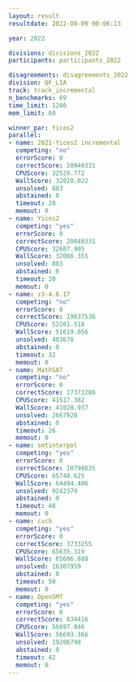 ```yaml
---
layout: result
resultdate: 2022-08-09 00:06:13

year: 2022

divisions: divisions_2022
participants: participants_2022

disagreements: disagreements_2022
division: QF_LIA
track: track_incremental
n_benchmarks: 69
time_limit: 1200
mem_limit: 60

winner_par: Yices2
parallel:
- name: 2021-Yices2 incremental
  competing: "no"
  errorScore: 0
  correctScore: 20040331
  CPUScore: 32529.772
  WallScore: 32010.022
  unsolved: 883
  abstained: 0
  timeout: 20
  memout: 0
- name: Yices2
  competing: "yes"
  errorScore: 0
  correctScore: 20040331
  CPUScore: 32607.905
  WallScore: 32086.355
  unsolved: 883
  abstained: 0
  timeout: 20
  memout: 0
- name: z3-4.8.17
  competing: "no"
  errorScore: 0
  correctScore: 19637536
  CPUScore: 52201.518
  WallScore: 51619.056
  unsolved: 403678
  abstained: 0
  timeout: 32
  memout: 0
- name: MathSAT
  competing: "no"
  errorScore: 0
  correctScore: 17373286
  CPUScore: 41517.382
  WallScore: 41028.937
  unsolved: 2667928
  abstained: 0
  timeout: 26
  memout: 0
- name: smtinterpol
  competing: "yes"
  errorScore: 0
  correctScore: 10798835
  CPUScore: 65748.625
  WallScore: 64494.406
  unsolved: 9242379
  abstained: 0
  timeout: 48
  memout: 0
- name: cvc5
  competing: "yes"
  errorScore: 0
  correctScore: 3733255
  CPUScore: 65635.319
  WallScore: 65606.888
  unsolved: 16307959
  abstained: 0
  timeout: 50
  memout: 0
- name: OpenSMT
  competing: "yes"
  errorScore: 0
  correctScore: 834416
  CPUScore: 56697.846
  WallScore: 56693.366
  unsolved: 19206798
  abstained: 0
  timeout: 42
  memout: 0
---
```

